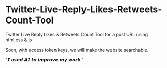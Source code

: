 # Twitter-Live-Reply-Likes-Retweets-Count-Tool
Twitter Live Reply Likes &amp; Retweets Count Tool for a post URL using html,css &amp; js

Soon, with access token keys, we will make the website searchable.

"𝙄 𝙪𝙨𝙚𝙙 𝘼𝙄 𝙩𝙤 𝙞𝙢𝙥𝙧𝙤𝙫𝙚 𝙢𝙮 𝙬𝙤𝙧𝙠."
